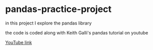# pandas-practice-project
in this project I explore the pandas library

the code is coded along with Keith Galli's pandas tutorial on youtube

[YouTube link](https://www.youtube.com/watch?v=vmEHCJofslg)
